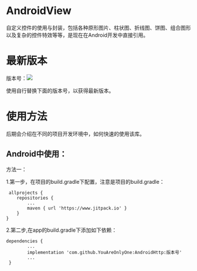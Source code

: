 # AndroidView
自定义控件的使用与封装，包括各种原形图片、柱状图、折线图、饼图、组合图形以及复杂的控件特效等等，是现在在Android开发中直接引用。


# 最新版本

版本号：[![](https://www.jitpack.io/v/YouAreOnlyOne/AndroidView.svg)](https://www.jitpack.io/#YouAreOnlyOne/AndroidView)

使用自行替换下面的版本号，以获得最新版本。

# 使用方法

后期会介绍在不同的项目开发环境中，如何快速的使用该库。

## Android中使用：

方法一：

1.第一步，在项目的build.gradle下配置，注意是项目的build.gradle：

     allprojects {
		repositories {
			...
			maven { url 'https://www.jitpack.io' }
		}
	}
    
    
2.第二步,在app的build.gradle下添加如下依赖：

    dependencies {
            ...
            implementation 'com.github.YouAreOnlyOne:AndroidHttp:版本号'
            ...
     }
    

